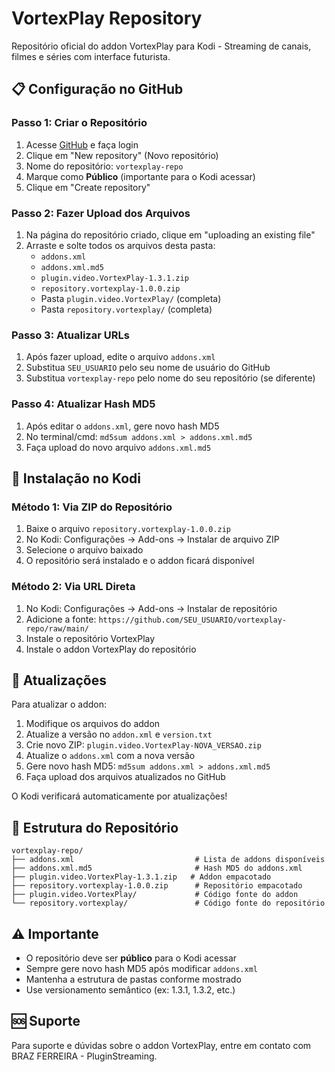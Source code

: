 # VortexPlay Repository

Repositório oficial do addon VortexPlay para Kodi - Streaming de canais, filmes e séries com interface futurista.

## 📋 Configuração no GitHub

### Passo 1: Criar o Repositório
1. Acesse [GitHub](https://github.com) e faça login
2. Clique em "New repository" (Novo repositório)
3. Nome do repositório: `vortexplay-repo`
4. Marque como **Público** (importante para o Kodi acessar)
5. Clique em "Create repository"

### Passo 2: Fazer Upload dos Arquivos
1. Na página do repositório criado, clique em "uploading an existing file"
2. Arraste e solte todos os arquivos desta pasta:
   - `addons.xml`
   - `addons.xml.md5`
   - `plugin.video.VortexPlay-1.3.1.zip`
   - `repository.vortexplay-1.0.0.zip`
   - Pasta `plugin.video.VortexPlay/` (completa)
   - Pasta `repository.vortexplay/` (completa)

### Passo 3: Atualizar URLs
1. Após fazer upload, edite o arquivo `addons.xml`
2. Substitua `SEU_USUARIO` pelo seu nome de usuário do GitHub
3. Substitua `vortexplay-repo` pelo nome do seu repositório (se diferente)

### Passo 4: Atualizar Hash MD5
1. Após editar o `addons.xml`, gere novo hash MD5
2. No terminal/cmd: `md5sum addons.xml > addons.xml.md5`
3. Faça upload do novo arquivo `addons.xml.md5`

## 🚀 Instalação no Kodi

### Método 1: Via ZIP do Repositório
1. Baixe o arquivo `repository.vortexplay-1.0.0.zip`
2. No Kodi: Configurações → Add-ons → Instalar de arquivo ZIP
3. Selecione o arquivo baixado
4. O repositório será instalado e o addon ficará disponível

### Método 2: Via URL Direta
1. No Kodi: Configurações → Add-ons → Instalar de repositório
2. Adicione a fonte: `https://github.com/SEU_USUARIO/vortexplay-repo/raw/main/`
3. Instale o repositório VortexPlay
4. Instale o addon VortexPlay do repositório

## 🔄 Atualizações

Para atualizar o addon:

1. Modifique os arquivos do addon
2. Atualize a versão no `addon.xml` e `version.txt`
3. Crie novo ZIP: `plugin.video.VortexPlay-NOVA_VERSAO.zip`
4. Atualize o `addons.xml` com a nova versão
5. Gere novo hash MD5: `md5sum addons.xml > addons.xml.md5`
6. Faça upload dos arquivos atualizados no GitHub

O Kodi verificará automaticamente por atualizações!

## 📁 Estrutura do Repositório

```
vortexplay-repo/
├── addons.xml                           # Lista de addons disponíveis
├── addons.xml.md5                       # Hash MD5 do addons.xml
├── plugin.video.VortexPlay-1.3.1.zip   # Addon empacotado
├── repository.vortexplay-1.0.0.zip      # Repositório empacotado
├── plugin.video.VortexPlay/             # Código fonte do addon
└── repository.vortexplay/               # Código fonte do repositório
```

## ⚠️ Importante

- O repositório deve ser **público** para o Kodi acessar
- Sempre gere novo hash MD5 após modificar `addons.xml`
- Mantenha a estrutura de pastas conforme mostrado
- Use versionamento semântico (ex: 1.3.1, 1.3.2, etc.)

## 🆘 Suporte

Para suporte e dúvidas sobre o addon VortexPlay, entre em contato com BRAZ FERREIRA - PluginStreaming.

